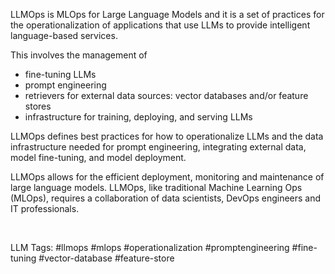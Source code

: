 LLMOps is MLOps for Large Language Models and it is a set of practices for the operationalization of applications that use LLMs to provide intelligent language-based services.

This involves the management of 

* fine-tuning LLMs
* prompt engineering
* retrievers for external data sources: vector databases and/or feature stores
* infrastructure for training, deploying, and serving LLMs

LLMOps defines best practices for how to operationalize LLMs and the data infrastructure needed for prompt engineering, integrating external data, model fine-tuning, and model deployment. 

LLMOps allows for the efficient deployment, monitoring and maintenance of large language models. LLMOps, like traditional Machine Learning Ops (MLOps), requires a collaboration of data scientists, DevOps engineers and IT professionals. 

‍


LLM Tags:  #llmops #mlops #operationalization #promptengineering #fine-tuning  #vector-database #feature-store